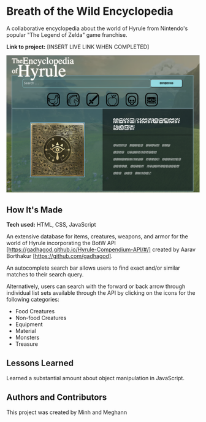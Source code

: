 # Breath of the Wild Encyclopedia
A collaborative encyclopedia about the world of Hyrule from Nintendo's popular "The Legend of Zelda" game franchise.

**Link to project:** [INSERT LIVE LINK WHEN COMPLETED]

![home page](assets/homepage.png)

## How It's Made

**Tech used:** HTML, CSS, JavaScript

An extensive database for items, creatures, weapons, and armor for the world of Hyrule incorporating the BotW API [https://gadhagod.github.io/Hyrule-Compendium-API/#/] created by Aarav Borthakur [https://github.com/gadhagod]. 

An autocomplete search bar allows users to find exact and/or similar matches to their search query.

Alternatively, users can search with the forward or back arrow through individual list sets available through the API by clicking on the icons for the following categories:

* Food Creatures
* Non-food Creatures
* Equipment
* Material
* Monsters
* Treasure

## Lessons Learned

Learned a substantial amount about object manipulation in JavaScript.

## Authors and Contributors

This project was created by Minh and Meghann